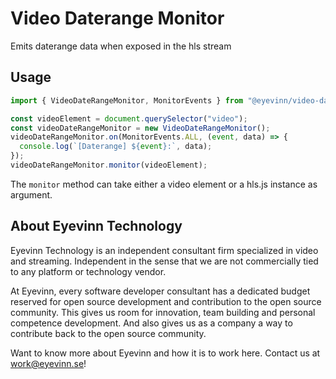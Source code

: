 Video Daterange Monitor
===

Emits daterange data when exposed in the hls stream

## Usage

```js
import { VideoDateRangeMonitor, MonitorEvents } from "@eyevinn/video-daterange-monitor";

const videoElement = document.querySelector("video");
const videoDateRangeMonitor = new VideoDateRangeMonitor();
videoDateRangeMonitor.on(MonitorEvents.ALL, (event, data) => {
  console.log(`[Daterange] ${event}:`, data);
});
videoDateRangeMonitor.monitor(videoElement);
```

The `monitor` method can take either a video element or a hls.js instance as argument.

## About Eyevinn Technology

Eyevinn Technology is an independent consultant firm specialized in video and streaming. Independent in the sense that we are not commercially tied to any platform or technology vendor.

At Eyevinn, every software developer consultant has a dedicated budget reserved for open source development and contribution to the open source community. This gives us room for innovation, team building and personal competence development. And also gives us as a company a way to contribute back to the open source community.

Want to know more about Eyevinn and how it is to work here. Contact us at work@eyevinn.se!
